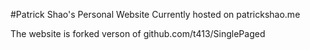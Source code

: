 #Patrick Shao's Personal Website
Currently hosted on patrickshao.me

The website is forked verson of github.com/t413/SinglePaged 
